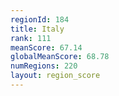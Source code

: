 ```yaml
---
regionId: 184
title: Italy
rank: 111
meanScore: 67.14
globalMeanScore: 68.78
numRegions: 220
layout: region_score
---
```

